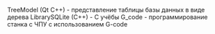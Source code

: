 TreeModel (Qt C++) - представление таблицы базы данных в виде дерева
LibrarySQLite (C++) - С учёбы
G_code - программирование станка с ЧПУ с использованием G-code